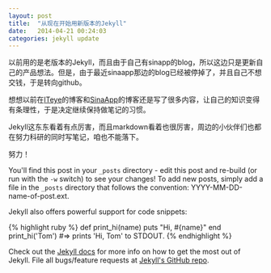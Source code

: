 ```yaml
---
layout: post
title:  "从现在开始用新版本的Jekyll"
date:   2014-04-21 00:24:03
categories: jekyll update
---
```


以前用的是老版本的Jekyll，而且由于自己有sinapp的blog，所以这边只是更新自己的产品想法。但是，由于最近sinaapp那边的blog已经被停掉了，并且自己不想交钱，于是转向github。

想想以前在[ITeye]的博客和[SinaApp]的博客还是写了很多内容，让自己的知识变得有条理性，于是决定继续保持做笔记的习惯。

Jekyll这东东看着有点厉害，而且markdown看着也很厉害，周边的小伙伴们也都在努力科研的同时写笔记，咱也不能落下。

努力！

You'll find this post in your `_posts` directory - edit this post and re-build (or run with the `-w` switch) to see your changes!
To add new posts, simply add a file in the `_posts` directory that follows the convention: YYYY-MM-DD-name-of-post.ext.

Jekyll also offers powerful support for code snippets:

{% highlight ruby %}
def print_hi(name)
  puts "Hi, #{name}"
end
print_hi('Tom')
#=> prints 'Hi, Tom' to STDOUT.
{% endhighlight %}

Check out the [Jekyll docs][jekyll] for more info on how to get the most out of Jekyll. File all bugs/feature requests at [Jekyll's GitHub repo][jekyll-gh].

[jekyll-gh]: https://github.com/mojombo/jekyll
[jekyll]:    http://jekyllrb.com
[ITeye]: http://sonyfe25cp.iteye.com
[SinaApp]: http://sonyfe25cp.sinaapp.com

